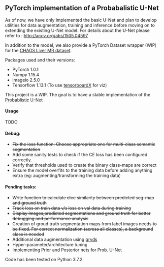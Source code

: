 ## PyTorch implementation of a Probabalistic U-Net

As of now, we have only implemented the basic U-Net and plan to develop utilities for data augmentation, training and inference before moving on to extending the existing U-Net model. For details about the U-Net please refer to : http://arxiv.org/abs/1505.04597

In addition to the model, we also provide a PyTorch Dataset wrapper (WIP) for the [CHAOS Liver MR dataset](https://chaos.grand-challenge.org/). 

Packages used and their versions:
* PyTorch 1.0.1
* Numpy 1.15.4
* imageio 2.5.0
* Tensorflow 1.13.1 (To use [tensorboardX](https://github.com/lanpa/tensorboardX) for viz)


This project is a WIP. The goal is to have a stable implementation of the [Probablistic U-Net](https://arxiv.org/abs/1806.05034)


#### Usage
TODO


#### Debug:
* <strike>Fix the loss function. Choose appropriate one for multi-class semantic segmentation</strike>
* Add some sanity tests to check if the CE loss has been configured correctly.
* Verify that thresholds used to create the binary class-maps are correct
* Ensure the model overfits to the training data before adding anything extra (eg: augmenting/transforming the training data)

#### Pending tasks:
* <strike>Write function to calculate dice similarity between predicted seg-map and ground truth</strike>
* <strike>Track loss on train data v/s loss on val data during training</strike> 
* <strike>Display images,predicted segmentations and ground truth for better debugging and performance analysis</strike>
*  <strike>Creation of groud truth segmentation maps from label images needs to be fixed. For correct normalization (across all classes), a background class is needed</strike> 
* Additional data augmentation using [gryds](https://github.com/tueimage/gryds)
* Hyper-parameter/architecture tuning
* Implementing Prior and Posterior nets for Prob. U-Net

Code has been tested on Python 3.7.2
